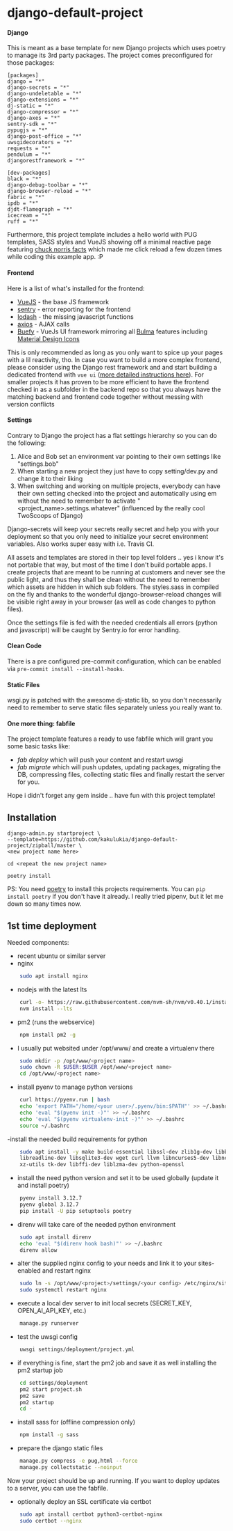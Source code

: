 # django-default-project

#### Django

This is meant as a base template for new Django projects which uses poetry to manage its 3rd party packages.
The project comes preconfigured for those packages:

    [packages]
    django = "*"
    django-secrets = "*"
    django-undeletable = "*"
    django-extensions = "*"
    dj-static = "*"
    django-compressor = "*"
    django-axes = "*"
    sentry-sdk = "*"
    pypugjs = "*"
    django-post-office = "*"
    uwsgidecorators = "*"
    requests = "*"
    pendulum = "*"
    djangorestframework = "*"

    [dev-packages]
    black = "*"
    django-debug-toolbar = "*"
    django-browser-reload = "*"
    fabric = "*"
    ipdb = "*"
    djdt-flamegraph = "*"
    icecream = "*"
    ruff = "*"

Furthermore, this project template includes a hello world with PUG templates, SASS styles and VueJS
showing off a minimal reactive page featuring [chuck norris facts](https://api.chucknorris.io) which made me click reload a few dozen
times while coding this example app. :P

#### Frontend

Here is a list of what's installed for the frontend:

  - [VueJS](https://vuejs.org/v2/guide/) - the base JS framework
  - [sentry](https://docs.sentry.io/quickstart/) - error reporting for the frontend
  - [lodash](https://lodash.com/docs/4.17.5) - the missing javascript functions
  - [axios](https://github.com/axios/axios) - AJAX calls
  - [Buefy](https://buefy.github.io/#/documentation/start) - VueJs UI framework
  mirroring all [Bulma](https://bulma.io/documentation/columns/basics/) features including
  [Material Design Icons](https://materialdesignicons.com/)

This is only recommended as long as you only want to spice up your pages with a lil reactivity, tho.
In case you want to build a more complex frontend, please consider using the Django rest framework and
and start building a dedicated frontend with `vue ui` ([more detailed instructions here](https://cli.vuejs.org/)).
For smaller projects it has proven to be more efficient to have the frontend checked in as a subfolder in the
backend repo so that you always have the matching backend and frontend code together without messing with
version conflicts

#### Settings

Contrary to Django the project has a flat settings hierarchy so you can do the following:

 1. Alice and Bob set an environment var pointing to their own settings like "settings.bob"
 2. When starting a new project they just have to copy setting/dev.py and change it to their liking
 3. When switching and working on multiple projects, everybody can have their own setting checked into the
 project and automatically using em without the need to remember to activate "<project_name>.settings.whatever"
 (influenced by the really cool TwoScoops of Django)

 Django-secrets will keep your secrets really secret and help you with your deployment so that you only
 need to initialize your secret environment variables. Also works super easy with i.e. Travis CI.

 All assets and templates are stored in their top level folders .. yes i know it's not portable that way, but most of the time
 I don't build portable apps. I create projects that are meant to be running at customers and never
 see the public light, and thus they shall be clean without the need to remember which assets are hidden in which sub folders.
 The styles.sass in compiled on the fly and thanks to the wonderful django-browser-reload changes will be visible right away in
 your browser (as well as code changes to python files).

 Once the settings file is fed with the needed credentials all errors (python and javascript) will be caught by
 Sentry.io for error handling.

 #### Clean Code

 There is a pre configured pre-commit configuration, which can be enabled via `pre-commit install --install-hooks`.

 #### Static Files

 wsgi.py is patched with the awesome dj-static lib, so you don't necessarily need to remember to serve static
 files separately unless you really want to.

 #### One more thing: fabfile

The project template features a ready to use fabfile which will grant you some basic tasks like:

   - _fab deploy_ which will push your content and restart uwsgi
   - _fab migrate_ which will push updates, updating packages, migrating the DB, compressing files, collecting
   static files and finally restart the server for you.

 Hope i didn't forget any gem inside .. have fun with this project template!

## Installation

    django-admin.py startproject \
    --template=https://github.com/kakulukia/django-default-project/zipball/master \
    <new project name here>

    cd <repeat the new project name>

    poetry install

PS: You need [poetry](https://github.com/sdispater/poetry) to install this projects requirements.
You can `pip install poetry` if you don't have it already. I really tried pipenv, but it let me down so many times now.

## 1st time deployment

Needed components:

- recent ubuntu or similar server
- nginx
```bash
    sudo apt install nginx
```
- nodejs with the latest lts
```bash
    curl -o- https://raw.githubusercontent.com/nvm-sh/nvm/v0.40.1/install.sh | bash
    nvm install --lts
```
- pm2 (runs the webservice)
```bash
    npm install pm2 -g
```
- I usually put websited under /opt/www/<project name> and create a virtualenv there
```bash
    sudo mkdir -p /opt/www/<project name>
    sudo chown -R $USER:$USER /opt/www/<project name>
    cd /opt/www/<project name>
```
- install pyenv to manage python versions
```bash
    curl https://pyenv.run | bash
    echo 'export PATH="/home/<your user>/.pyenv/bin:$PATH"' >> ~/.bashrc
    echo 'eval "$(pyenv init -)"' >> ~/.bashrc
    echo 'eval "$(pyenv virtualenv-init -)"' >> ~/.bashrc
    source ~/.bashrc
```
-install the needed build requirements for python
```bash
    sudo apt install -y make build-essential libssl-dev zlib1g-dev libbz2-dev \
    libreadline-dev libsqlite3-dev wget curl llvm libncurses5-dev libncursesw5-dev \
    xz-utils tk-dev libffi-dev liblzma-dev python-openssl
```
- install the need python version and set it to be used globally (update it and install poetry)
```bash
    pyenv install 3.12.7
    pyenv global 3.12.7
    pip install -U pip setuptools poetry
```
- direnv will take care of the needed python environment
```bash
    sudo apt install direnv
    echo 'eval "$(direnv hook bash)"' >> ~/.bashrc
    direnv allow
```
- alter the supplied nginx config to your needs and link it to your sites-enabled and restart nginx
```bash
    sudo ln -s /opt/www/<project>/settings/<your config> /etc/nginx/sites-enabled/
    sudo systemctl restart nginx
```
- execute a local dev server to init local secrets (SECRET_KEY, OPEN_AI_API_KEY, etc.)
```bash
    manage.py runserver
```
- test the uwsgi config
```bash
    uwsgi settings/deployment/project.yml
```
- if everything is fine, start the pm2 job and save it as well installing the pm2 startup job
```bash
    cd settings/deployment
    pm2 start project.sh
    pm2 save
    pm2 startup
    cd -
```
- install sass for (offline compression only)
```bash
    npm install -g sass
```
- prepare the django static files
```bash
    manage.py compress -e pug,html --force
    manage.py collectstatic --noinput
```
Now your project should be up and running. If you want to deploy updates to a server, you can use the fabfile.

- optionally deploy an SSL certificate via certbot
```bash
    sudo apt install certbot python3-certbot-nginx
    sudo certbot --nginx
```
